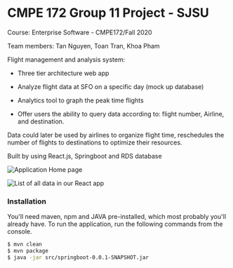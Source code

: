 
# CMPE 172 Group 11 Project - SJSU

Course: Enterprise Software - CMPE172/Fall 2020

Team members: Tan Nguyen, Toan Tran, Khoa Pham

Flight management and analysis system:

 + Three tier architecture web app
 
 + Analyze flight data at SFO on a specific day (mock up database)
 
 + Analytics tool to graph the peak time flights
  
 + Offer users the ability to query data according to: flight number, Airline, and destination.
 
Data could later be used by airlines to organize flight time, reschedules the number of flights to destinations to optimize their resources.

Built by using React.js, Springboot and RDS database

![Application Home page]()


![List of all data in our React app]()


### Installation

You'll need maven, npm and JAVA pre-installed, which most probably you'll already have.  To run the application, run the following commands from the console.

```sh
$ mvn clean
$ mvn package
$ java -jar src/springboot-0.0.1-SNAPSHOT.jar
```


